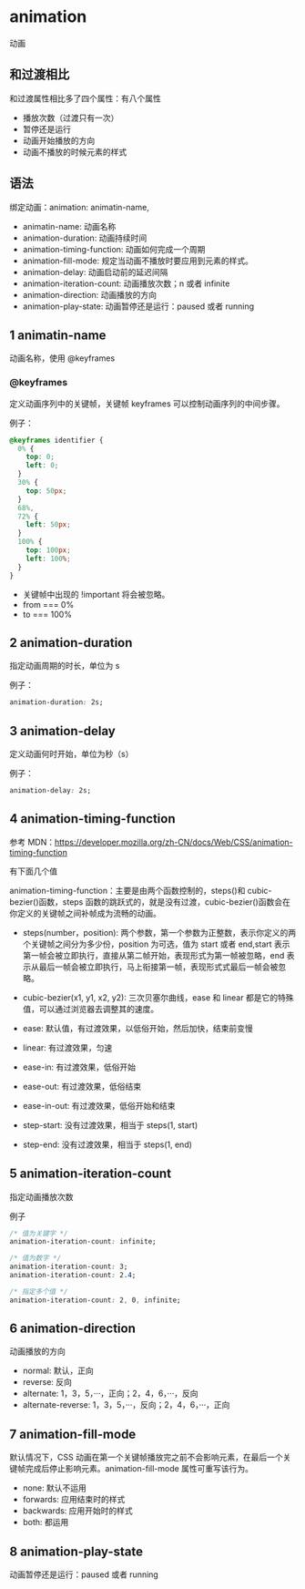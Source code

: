 # animation

动画

## 和过渡相比

和过渡属性相比多了四个属性：有八个属性

- 播放次数（过渡只有一次）
- 暂停还是运行
- 动画开始播放的方向
- 动画不播放的时候元素的样式

## 语法

绑定动画：animation: animatin-name,

- animatin-name: 动画名称
- animation-duration: 动画持续时间
- animation-timing-function: 动画如何完成一个周期
- animation-fill-mode: 规定当动画不播放时要应用到元素的样式。
- animation-delay: 动画启动前的延迟间隔
- animation-iteration-count: 动画播放次数；n 或者 infinite
- animation-direction: 动画播放的方向
- animation-play-state: 动画暂停还是运行：paused 或者 running

## 1 animatin-name

动画名称，使用 @keyframes

### @keyframes

定义动画序列中的关键帧，关键帧 keyframes 可以控制动画序列的中间步骤。

例子：

```css
@keyframes identifier {
  0% {
    top: 0;
    left: 0;
  }
  30% {
    top: 50px;
  }
  68%,
  72% {
    left: 50px;
  }
  100% {
    top: 100px;
    left: 100%;
  }
}
```

- 关键帧中出现的 !important 将会被忽略。
- from === 0%
- to === 100%

## 2 animation-duration

指定动画周期的时长，单位为 s

例子：

```css
animation-duration: 2s;
```

## 3 animation-delay

定义动画何时开始，单位为秒（s）

例子：

```css
animation-delay: 2s;
```

## 4 animation-timing-function

参考 MDN：https://developer.mozilla.org/zh-CN/docs/Web/CSS/animation-timing-function

有下面几个值

animation-timing-function：主要是由两个函数控制的，steps()和 cubic-bezier()函数，steps 函数的跳跃式的，就是没有过渡，cubic-bezier()函数会在你定义的关键帧之间补帧成为流畅的动画。

- steps(number，position): 两个参数，第一个参数为正整数，表示你定义的两个关键帧之间分为多少份，position 为可选，值为 start 或者 end,start 表示第一帧会被立即执行，直接从第二帧开始，表现形式为第一帧被忽略，end 表示从最后一帧会被立即执行，马上衔接第一帧，表现形式式最后一帧会被忽略。

- cubic-bezier(x1, y1, x2, y2): 三次贝塞尔曲线，ease 和 linear 都是它的特殊值，可以通过浏览器去调整其的速度。

- ease: 默认值，有过渡效果，以低俗开始，然后加快，结束前变慢
- linear: 有过渡效果，匀速
- ease-in: 有过渡效果，低俗开始
- ease-out: 有过渡效果，低俗结束
- ease-in-out: 有过渡效果，低俗开始和结束

- step-start: 没有过渡效果，相当于 steps(1, start)
- step-end: 没有过渡效果，相当于 steps(1, end)

## 5 animation-iteration-count

指定动画播放次数

例子

```css
/* 值为关键字 */
animation-iteration-count: infinite;

/* 值为数字 */
animation-iteration-count: 3;
animation-iteration-count: 2.4;

/* 指定多个值 */
animation-iteration-count: 2, 0, infinite;
```

## 6 animation-direction

动画播放的方向

- normal: 默认，正向
- reverse: 反向
- alternate: 1，3，5，···，正向；2，4，6，···，反向
- alternate-reverse: 1，3，5，···，反向；2，4，6，···，正向

## 7 animation-fill-mode

默认情况下，CSS 动画在第一个关键帧播放完之前不会影响元素，在最后一个关键帧完成后停止影响元素。animation-fill-mode 属性可重写该行为。

- none: 默认不运用
- forwards: 应用结束时的样式
- backwards: 应用开始时的样式
- both: 都运用

## 8 animation-play-state

动画暂停还是运行：paused 或者 running
